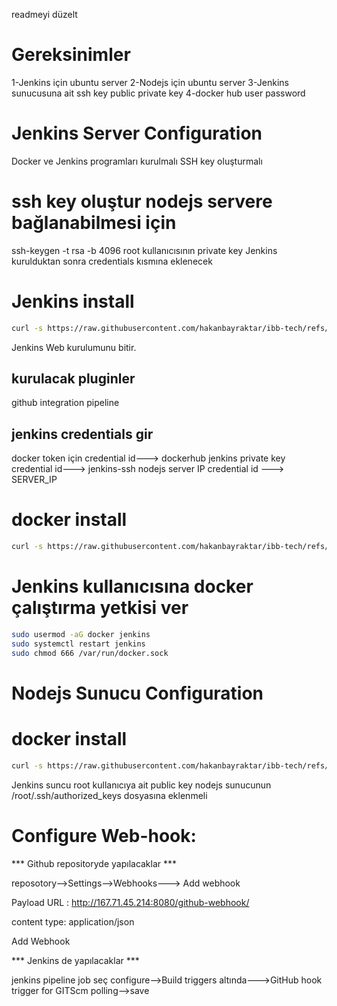readmeyi düzelt
# Gereksinimler
1-Jenkins için ubuntu server
2-Nodejs için ubuntu server
3-Jenkins sunucusuna ait ssh key public private key 
4-docker hub user password

# Jenkins Server Configuration
Docker ve Jenkins programları kurulmalı
SSH key oluşturmalı

# ssh key oluştur nodejs servere bağlanabilmesi için
ssh-keygen -t rsa -b 4096 
root kullanıcısının private key Jenkins kurulduktan sonra credentials kısmına eklenecek

# Jenkins install
```bash
curl -s https://raw.githubusercontent.com/hakanbayraktar/ibb-tech/refs/heads/main/devops/jenkins/install/jenkins-install.sh | sudo bash
```

Jenkins Web kurulumunu bitir.
## kurulacak pluginler
github integration
pipeline
## jenkins credentials gir
docker token için credential id---> dockerhub
jenkins private key credential id---> jenkins-ssh
nodejs server IP credential id ---> SERVER_IP

# docker install

```bash
curl -s https://raw.githubusercontent.com/hakanbayraktar/ibb-tech/refs/heads/main/docker/ubuntu-24-docker-install.sh | sudo bash
```
# Jenkins kullanıcısına docker çalıştırma yetkisi ver
```bash
sudo usermod -aG docker jenkins
sudo systemctl restart jenkins
sudo chmod 666 /var/run/docker.sock
```



# Nodejs Sunucu Configuration

# docker install

```bash
curl -s https://raw.githubusercontent.com/hakanbayraktar/ibb-tech/refs/heads/main/docker/ubuntu-24-docker-install.sh | sudo bash
```
Jenkins suncu root kullanıcıya ait public key nodejs sunucunun /root/.ssh/authorized_keys dosyasına eklenmeli

# Configure Web-hook:
*** Github repositoryde yapılacaklar ***

reposotory-->Settings-->Webhooks---> Add webhook

Payload URL :  http://167.71.45.214:8080/github-webhook/

content type: application/json

Add Webhook

 *** Jenkins de yapılacaklar ***

 jenkins pipeline job seç
 configure-->Build triggers altında--->GitHub hook trigger for GITScm polling-->save
